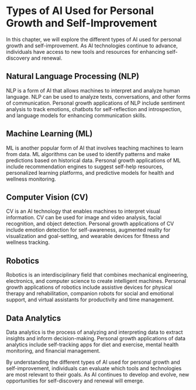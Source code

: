 Types of AI Used for Personal Growth and Self-Improvement
=====================================================================================================================

In this chapter, we will explore the different types of AI used for personal growth and self-improvement. As AI technologies continue to advance, individuals have access to new tools and resources for enhancing self-discovery and renewal.

Natural Language Processing (NLP)
---------------------------------

NLP is a form of AI that allows machines to interpret and analyze human language. NLP can be used to analyze texts, conversations, and other forms of communication. Personal growth applications of NLP include sentiment analysis to track emotions, chatbots for self-reflection and introspection, and language models for enhancing communication skills.

Machine Learning (ML)
---------------------

ML is another popular form of AI that involves teaching machines to learn from data. ML algorithms can be used to identify patterns and make predictions based on historical data. Personal growth applications of ML include recommendation engines to suggest self-help resources, personalized learning platforms, and predictive models for health and wellness monitoring.

Computer Vision (CV)
--------------------

CV is an AI technology that enables machines to interpret visual information. CV can be used for image and video analysis, facial recognition, and object detection. Personal growth applications of CV include emotion detection for self-awareness, augmented reality for visualization and goal-setting, and wearable devices for fitness and wellness tracking.

Robotics
--------

Robotics is an interdisciplinary field that combines mechanical engineering, electronics, and computer science to create intelligent machines. Personal growth applications of robotics include assistive devices for physical therapy and rehabilitation, companion robots for social and emotional support, and virtual assistants for productivity and time management.

Data Analytics
--------------

Data analytics is the process of analyzing and interpreting data to extract insights and inform decision-making. Personal growth applications of data analytics include self-tracking apps for diet and exercise, mental health monitoring, and financial management.

By understanding the different types of AI used for personal growth and self-improvement, individuals can evaluate which tools and technologies are most relevant to their goals. As AI continues to develop and evolve, new opportunities for self-discovery and renewal will emerge.
